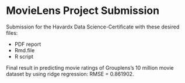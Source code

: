 # MovieLens Project Submission

Submission for the Havardx Data Science-Certificate with these desired files:

* PDF report
* Rmd.file
* R script

Final result in predicting movie ratings of Grouplens’s 10 million movie dataset by using ridge regression: RMSE = 0.861902.

